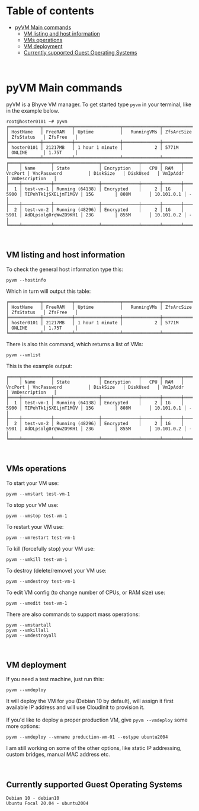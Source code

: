 # Table of contents
- [pyVM Main commands](#pyvm-main-commands)
  * [VM listing and host information](#vm-listing-and-host-information)
  * [VMs operations](#vms-operations)
  * [VM deployment](#vm-deployment)
  * [Currently supported Guest Operating Systems](#currently-supported-guest-operating-systems)

<br>

# pyVM Main commands
pyVM is a Bhyve VM manager. To get started type ```pyvm``` in your terminal, like in the example below.
```
root@hoster0101 ~# pyvm
╒════════════╤═══════════╤═════════════════╤══════════════╤══════════════╤═════════════╤═══════════╕
│ HostName   │ FreeRAM   │ Uptime          │   RunningVMs │ ZfsArcSize   │ ZfsStatus   │ ZfsFree   │
╞════════════╪═══════════╪═════════════════╪══════════════╪══════════════╪═════════════╪═══════════╡
│ hoster0101 │ 21217MB   │ 1 hour 1 minute │            2 │ 5771M        │ ONLINE      │ 1.75T     │
╘════════════╧═══════════╧═════════════════╧══════════════╧══════════════╧═════════════╧═══════════╛
╒════╤═══════════╤═════════════════╤══════════════╤═══════╤═══════╤═══════════╤══════════════════════╤════════════╤════════════╤════════════╤═════════════════╕
│    │ Name      │ State           │ Encryption   │   CPU │ RAM   │   VncPort │ VncPassword          │ DiskSize   │ DiskUsed   │ VmIpAddr   │ VmDescription   │
╞════╪═══════════╪═════════════════╪══════════════╪═══════╪═══════╪═══════════╪══════════════════════╪════════════╪════════════╪════════════╪═════════════════╡
│  1 │ test-vm-1 │ Running (64138) │ Encrypted    │     2 │ 1G    │      5900 │ TIPehTk1jSXELjmT1MGV │ 15G        │ 808M       │ 10.101.0.1 │ -               │
├────┼───────────┼─────────────────┼──────────────┼───────┼───────┼───────────┼──────────────────────┼────────────┼────────────┼────────────┼─────────────────┤
│  2 │ test-vm-2 │ Running (48296) │ Encrypted    │     2 │ 1G    │      5901 │ AdDLpsolg0rqWwZO9KH1 │ 23G        │ 855M       │ 10.101.0.2 │ -               │
╘════╧═══════════╧═════════════════╧══════════════╧═══════╧═══════╧═══════════╧══════════════════════╧════════════╧════════════╧════════════╧═════════════════╛
```

<br>

## VM listing and host information
To check the general host information type this:
```
pyvm --hostinfo
```
Which in turn will output this table:
```
╒════════════╤═══════════╤═════════════════╤══════════════╤══════════════╤═════════════╤═══════════╕
│ HostName   │ FreeRAM   │ Uptime          │   RunningVMs │ ZfsArcSize   │ ZfsStatus   │ ZfsFree   │
╞════════════╪═══════════╪═════════════════╪══════════════╪══════════════╪═════════════╪═══════════╡
│ hoster0101 │ 21217MB   │ 1 hour 1 minute │            2 │ 5771M        │ ONLINE      │ 1.75T     │
╘════════════╧═══════════╧═════════════════╧══════════════╧══════════════╧═════════════╧═══════════╛
```
There is also this command, which returns a list of VMs:
```
pyvm --vmlist
```
This is the example output:
```
╒════╤═══════════╤═════════════════╤══════════════╤═══════╤═══════╤═══════════╤══════════════════════╤════════════╤════════════╤════════════╤═════════════════╕
│    │ Name      │ State           │ Encryption   │   CPU │ RAM   │   VncPort │ VncPassword          │ DiskSize   │ DiskUsed   │ VmIpAddr   │ VmDescription   │
╞════╪═══════════╪═════════════════╪══════════════╪═══════╪═══════╪═══════════╪══════════════════════╪════════════╪════════════╪════════════╪═════════════════╡
│  1 │ test-vm-1 │ Running (64138) │ Encrypted    │     2 │ 1G    │      5900 │ TIPehTk1jSXELjmT1MGV │ 15G        │ 808M       │ 10.101.0.1 │ -               │
├────┼───────────┼─────────────────┼──────────────┼───────┼───────┼───────────┼──────────────────────┼────────────┼────────────┼────────────┼─────────────────┤
│  2 │ test-vm-2 │ Running (48296) │ Encrypted    │     2 │ 1G    │      5901 │ AdDLpsolg0rqWwZO9KH1 │ 23G        │ 855M       │ 10.101.0.2 │ -               │
╘════╧═══════════╧═════════════════╧══════════════╧═══════╧═══════╧═══════════╧══════════════════════╧════════════╧════════════╧════════════╧═════════════════╛
```

<br>

## VMs operations
To start your VM use:
```
pyvm --vmstart test-vm-1
```
To stop your VM use:
```
pyvm --vmstop test-vm-1
```
To restart your VM use:
```
pyvm --vmrestart test-vm-1
```
To kill (forcefully stop) your VM use:
```
pyvm --vmkill test-vm-1
```
To destroy (delete/remove) your VM use:
```
pyvm --vmdestroy test-vm-1
```
To edit VM config (to change number of CPUs, or RAM size) use:
```
pyvm --vmedit test-vm-1
```
There are also commands to support mass operations:
```
pyvm --vmstartall
pyvm --vmkillall
pyvm --vmdestroyall
```

<br>

## VM deployment
If you need a test machine, just run this:
```
pyvm --vmdeploy
```
It will deploy the VM for you (Debian 10 by default), will assign it first available IP address and will use CloudInit to provision it.<br><br>
If you'd like to deploy a proper production VM, give ```pyvm --vmdeploy``` some more options:
```
pyvm --vmdeploy --vmname production-vm-01 --ostype ubuntu2004
```
I am still working on some of the other options, like static IP addressing, custom bridges, manual MAC address etc.<br>

<br>

## Currently supported Guest Operating Systems
```
Debian 10 - debian10
Ubuntu Focal 20.04 - ubuntu2004
```
